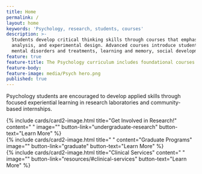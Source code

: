 ```yaml
---
title: Home
permalink: /
layout: home
keywords: 'Psychology, research, students, courses'
description: >-
  Students develop critical thinking skills through courses that emphasize the scientific basis of psychology, statistical      
  analysis, and experimental design. Advanced courses introduce students to the cutting edge of psychological research on 
  mental disorders and treatments, learning and memory, social development, and many other topics.
feature: true
feature-title: The Psychology curriculum includes foundational courses that cover a breadth of content, ranging from the biological bases of cognition and behavior to sociocultural influences on human interactions.
feature-body: 
feature-image: media/Psych hero.png
published: true
---
```


Psychology students are encouraged to develop applied skills through focused experiential learning in research laboratories and community-based internships.

<div class="row row-wide">
  <div class="col m12 l4">{% include cards/card2-image.html 
    title="Get Involved in Research!" 
    content=" " 
    image="" 
    button-link="undergraduate-research" 
    button-text="Learn More" %}
  </div>
  <div class="row row-wide">
    <div class="col m12 l4">{% include cards/card2-image.html 
      title=" " 
      content="Graduate Programs" 
      image="" 
      button-link="graduate" 
      button-text="Learn More" %}
    </div>
    <div class="row row-wide">
      <div class="col m12 l4">{% include cards/card2-image.html 
        title="Clinical Services" 
        content=" " 
        image="" 
        button-link="resources/#clinical-services" 
        button-text="Learn More" %}
      </div>
</div>
